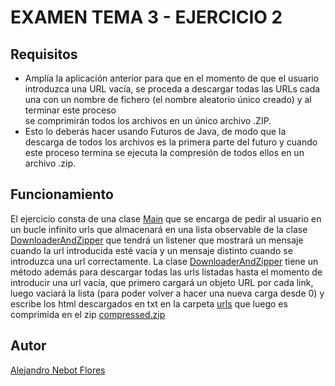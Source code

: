 # EXAMEN TEMA 3 - EJERCICIO 2
## Requisitos
- Amplía la aplicación anterior para que en el momento de que el usuario introduzca una URL vacía, se proceda a 
descargar todas las URLs cada una con un nombre de fichero (el nombre aleatorio único creado) y al terminar este proceso  
se comprimirán todos los archivos en un único archivo .ZIP.
- Esto lo deberás hacer usando Futuros de Java, de modo que la descarga de todos los archivos es la primera parte del 
futuro y cuando este proceso termina se ejecuta la compresión de todos ellos en un archivo .zip.

## Funcionamiento
El ejercicio consta de una clase [Main](./src/main/java/Main.java) que se encarga de pedir al usuario en un bucle infinito
urls que almacenará en una lista observable de la clase [DownloaderAndZipper](./src/main/java/DownloaderAndZipper.java)
que tendrá un listener que mostrará un mensaje cuando la url introducida esté vacía y un mensaje distinto cuando se introduzca
una url correctamente.
La clase [DownloaderAndZipper](./src/main/java/DownloaderAndZipper.java) tiene un método además para descargar todas las 
urls listadas hasta el momento de introducir una url vacía, que primero cargará un objeto URL por cada link, luego vaciará 
la lista (para poder volver a hacer una nueva carga desde 0) y escribe los html descargados en txt en la carpeta [urls](./urls) 
que luego es comprimida en el zip [compressed.zip](./compressed.zip)

## Autor
[Alejandro Nebot Flores](https://github.com/NefloDev)